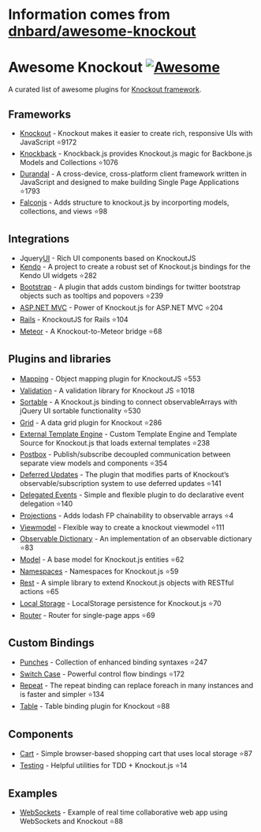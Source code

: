 # Information comes from [dnbard/awesome-knockout](https://github.com/dnbard/awesome-knockout)
# Awesome Knockout [![Awesome](https://cdn.rawgit.com/sindresorhus/awesome/d7305f38d29fed78fa85652e3a63e154dd8e8829/media/badge.svg)](https://github.com/sindresorhus/awesome)
A curated list of awesome plugins for [Knockout framework](http://knockoutjs.com/).

## Frameworks
- [Knockout](https://github.com/knockout/knockout) - Knockout makes it easier to create rich, responsive UIs with JavaScript :star:9172
- [Knockback](https://github.com/kmalakoff/knockback) - Knockback.js provides Knockout.js magic for Backbone.js Models and Collections :star:1076
- [Durandal](https://github.com/BlueSpire/Durandal/) - A cross-device, cross-platform client framework written in JavaScript and designed to make building Single Page Applications :star:1793
- [Falconjs](https://github.com/stoodder/falconjs) - Adds structure to knockout.js by incorporting models, collections, and views :star:98

## Integrations
- Jquery[UI](https://github.com/madcapnmckay/Knockout-UI) - Rich UI components based on KnockoutJS
- [Kendo](https://github.com/kendo-labs/knockout-kendo) - A project to create a robust set of Knockout.js bindings for the Kendo UI widgets :star:282
- [Bootstrap](https://github.com/billpull/knockout-bootstrap) - A plugin that adds custom bindings for twitter bootstrap objects such as tooltips and popovers :star:239
- [ASP.NET MVC](https://github.com/AndreyAkinshin/knockout-mvc) - Power of Knockout.js for ASP.NET MVC :star:204
- [Rails](https://github.com/dnagir/knockout-rails) - KnockoutJS for Rails :star:104
- [Meteor](https://github.com/steveluscher/knockout.meteor) - A Knockout-to-Meteor bridge :star:68

## Plugins and libraries
- [Mapping](https://github.com/SteveSanderson/knockout.mapping) - Object mapping plugin for KnockoutJS :star:553
- [Validation](https://github.com/Knockout-Contrib/Knockout-Validation) - A validation library for Knockout JS :star:1018
- [Sortable](https://github.com/rniemeyer/knockout-sortable) - A Knockout.js binding to connect observableArrays with jQuery UI sortable functionality :star:530
- [Grid](https://github.com/Knockout-Contrib/KoGrid) - A data grid plugin for Knockout :star:286
- [External Template Engine](https://github.com/ifandelse/Knockout.js-External-Template-Engine) - Custom Template Engine and Template Source for Knockout.js that loads external templates :star:238
- [Postbox](https://github.com/rniemeyer/knockout-postbox) - Publish/subscribe decoupled communication between separate view models and components :star:354
- [Deferred Updates](https://github.com/mbest/knockout-deferred-updates) - The plugin that modifies parts of Knockout’s observable/subscription system to use deferred updates :star:141
- [Delegated Events](https://github.com/rniemeyer/knockout-delegatedEvents) - Simple and flexible plugin to do declarative event delegation :star:140
- [Projections](https://github.com/profiscience/ko-projections) - Adds lodash FP chainability to observable arrays :star:4
- [Viewmodel](https://github.com/coderenaissance/knockout.viewmodel) - Flexible way to create a knockout viewmodel :star:111
- [Observable Dictionary](https://github.com/jamesfoster/knockout.observableDictionary) - An implementation of an observable dictionary :star:83
- [Model](https://github.com/thelinuxlich/knockout.model) - A base model for Knockout.js entities :star:62
- [Namespaces](https://github.com/hunterloftis/knockout.namespaces) - Namespaces for Knockout.js :star:59
- [Rest](https://github.com/frapontillo/knockout-rest) - A simple library to extend Knockout.js objects with RESTful actions :star:65
- [Local Storage](https://github.com/jimrhoskins/knockout.localStorage) - LocalStorage persistence for Knockout.js :star:70
- [Router](https://github.com/profiscience/ko-component-router) - Router for single-page apps :star:69

## Custom Bindings
- [Punches](https://github.com/mbest/knockout.punches) - Collection of enhanced binding syntaxes :star:247
- [Switch Case](https://github.com/mbest/knockout-switch-case) - Powerful control flow bindings :star:172
- [Repeat](https://github.com/mbest/knockout-repeat) - The repeat binding can replace foreach in many instances and is faster and simpler :star:134
- [Table](https://github.com/mbest/knockout-table) - Table binding plugin for Knockout :star:88

## Components
- [Cart](https://github.com/robconery/knockout-cart) - Simple browser-based shopping cart that uses local storage :star:87
- [Testing](https://github.com/profiscience/ko-component-tester) - Helpful utilities for TDD + Knockout.js :star:14

## Examples
- [WebSockets](https://github.com/carlhoerberg/knockout-websocket-example) - Example of real time collaborative web app using WebSockets and Knockout :star:88


